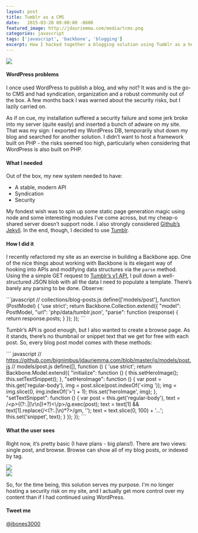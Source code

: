 ```yaml
---
layout: post
title: Tumblr as a CMS
date:   2015-03-20 00:00:00 -0600
featured_image: http://jdauriemma.com/media/tcms.png
categories: javascript
tags: ['javascript', 'backbone', 'blogging']
excerpt: How I hacked together a blogging solution using Tumblr as a headless CMS.  Backbone.js handled state and markup parsing on the client side.
---
```


<p><img src="http://jdauriemma.com/media/tcms.png"><h4>WordPress problems</h4>
<p>
I once used WordPress to publish a blog, and why not?  It was and is the go-to CMS and had syndication, organization and a robust community out of the box.  A few months back I was warned about the security risks, but I lazily carried on.
</p>
<p>
As if on cue, my installation suffered a security failure and some jerk broke into my server (quite easily) and inserted a bunch of adware on my site.  That was my sign: I exported my WordPress DB, temporarily shut down my blog and searched for another solution.  I didn’t want to host a framework built on PHP - the risks seemed too high, particularly when considering that WordPress is also built on PHP.
</p>
<h4>What I needed</h4>
<p>
Out of the box, my new system needed to have:
</p><ul><li>A stable, modern API</li>
<li>Syndication</li>
<li>Security</li>
</ul><p>
My fondest wish was to spin up some static page generation magic using node and some interesting modules I’ve come across, but my cheap-o shared server doesn’t support node.  I also strongly considered <a href="//help.github.com/articles/using-jekyll-with-pages/">Github’s Jekyll</a>.  In the end, though, I decided to use <a href="//tumblr.com">Tumblr</a>.
</p>
<h4>How I did it</h4>
<p>
I recently refactored my site as an exercise in building a Backbone app.  One of the nice things about working with Backbone is its elegant way of hooking into APIs and modifying data structures via the <code>parse</code> method.  Using the a simple GET request to <a href="https://www.tumblr.com/docs/en/api/v1">Tumblr’s v1 API</a>, I pull down a well-structured JSON blob with all the data I need to populate a template.  There’s barely any parsing to be done.  Observe:
</p>
```javascript
// collections/blog-posts.js
define(['models/post'],
function (PostModel) {
    'use strict';
    return Backbone.Collection.extend({
        "model": PostModel,
        "url": 'php/data/tumblr.json',
        "parse": function (response) {
            return response.posts;
        }
    });
});
```
<p>
Tumblr’s API is good enough, but I also wanted to create a browse page.  As it stands, there’s no thumbnail or snippet text that we get for free with each post.  So, every blog post model comes with these methods:
</p>
``` javascript
// <a href="https://github.com/bignimbus/jdauriemma.com/blob/master/js/models/post.js">https://github.com/bignimbus/jdauriemma.com/blob/master/js/models/post.js</a>
// models/post.js
define([], function () {
    'use strict';
    return Backbone.Model.extend({
        "initialize": function () {
            this.setHeroImage();
            this.setTextSnippet();
        },
        "setHeroImage": function () {
            var post = this.get('regular-body'),
                img = post.slice(post.indexOf('&lt;img '));
            img = img.slice(0, img.indexOf('&gt;') + 1);
            this.set('heroImage', img);
        },
        "setTextSnippet": function () {
            var post = this.get('regular-body'),
                text = /&lt;p&gt;((?:.|[\r\n])*?)&lt;\/p&gt;/g.exec(post);
            text = text[1] &amp;&amp; text[1].replace(/&lt;(?:.|\n)*?&gt;/gm, '');
            text = text.slice(0, 100) + '...';
            this.set('snippet', text);
        }
    });
});
```
<h4>What the user sees</h4>
<p>
Right now, it’s pretty basic (I have plans - big plans!).  There are two views: single post, and browse.  Browse can show all of my blog posts, or indexed by tag.
</p>
<img src="http://jdauriemma.com/media/blog-post.png"><br><img src="http://jdauriemma.com/media/blog-browse.png"><p>
So, for the time being, this solution serves my purpose. I'm no longer hosting a security risk on my site, and I actually get more control over my content than if I had continued using WordPress.
</p>
<h4>Tweet me</h4>
<p>
<a href="https://twitter.com/jbones3000">@jbones3000</a>
</p></p>

